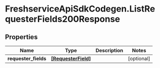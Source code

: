 # FreshserviceApiSdkCodegen.ListRequesterFields200Response

## Properties

| Name                 | Type                                      | Description | Notes      |
| -------------------- | ----------------------------------------- | ----------- | ---------- |
| **requester_fields** | [**[RequesterField]**](RequesterField.md) |             | [optional] |
